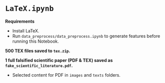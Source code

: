 # `LaTeX.ipynb`

**Requirements**
- Install LaTeX.
- Run `data_preprocess/data_preprocess.ipynb` to generate features before running this Notebook.

**500 TEX files saved to `tex.zip`.**

**1 full falsified scientific paper (PDF & TEX) saved as `fake_scientific_literature.pdf`.**
- Selected content for PDF in `images` and `texts` folders.